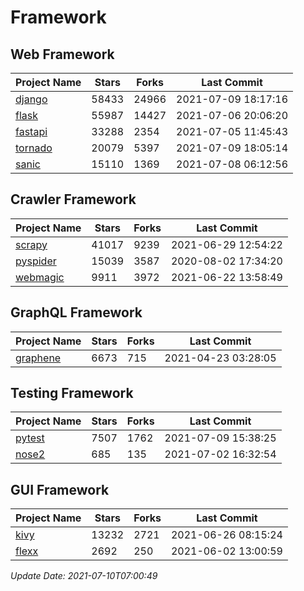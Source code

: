 # Framework

## Web Framework
| Project Name | Stars | Forks | Last Commit |
| ------------ | ----- | ----- | ----------- |
| [django](https://github.com/django/django) | 58433 | 24966 | 2021-07-09 18:17:16 |
| [flask](https://github.com/pallets/flask) | 55987 | 14427 | 2021-07-06 20:06:20 |
| [fastapi](https://github.com/tiangolo/fastapi) | 33288 | 2354 | 2021-07-05 11:45:43 |
| [tornado](https://github.com/tornadoweb/tornado) | 20079 | 5397 | 2021-07-09 18:05:14 |
| [sanic](https://github.com/sanic-org/sanic) | 15110 | 1369 | 2021-07-08 06:12:56 |

## Crawler Framework
| Project Name | Stars | Forks | Last Commit |
| ------------ | ----- | ----- | ----------- |
| [scrapy](https://github.com/scrapy/scrapy) | 41017 | 9239 | 2021-06-29 12:54:22 |
| [pyspider](https://github.com/binux/pyspider) | 15039 | 3587 | 2020-08-02 17:34:20 |
| [webmagic](https://github.com/code4craft/webmagic) | 9911 | 3972 | 2021-06-22 13:58:49 |

## GraphQL Framework
| Project Name | Stars | Forks | Last Commit |
| ------------ | ----- | ----- | ----------- |
| [graphene](https://github.com/graphql-python/graphene) | 6673 | 715 | 2021-04-23 03:28:05 |

## Testing Framework
| Project Name | Stars | Forks | Last Commit |
| ------------ | ----- | ----- | ----------- |
| [pytest](https://github.com/pytest-dev/pytest) | 7507 | 1762 | 2021-07-09 15:38:25 |
| [nose2](https://github.com/nose-devs/nose2) | 685 | 135 | 2021-07-02 16:32:54 |

## GUI Framework
| Project Name | Stars | Forks | Last Commit |
| ------------ | ----- | ----- | ----------- |
| [kivy](https://github.com/kivy/kivy) | 13232 | 2721 | 2021-06-26 08:15:24 |
| [flexx](https://github.com/flexxui/flexx) | 2692 | 250 | 2021-06-02 13:00:59 |

*Update Date: 2021-07-10T07:00:49*